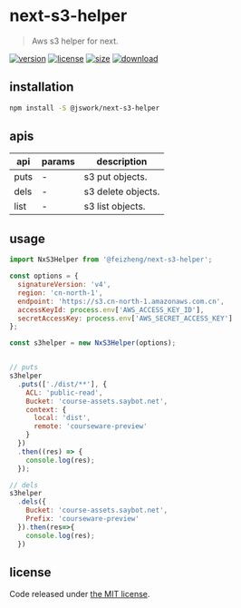 # next-s3-helper
> Aws s3 helper for next.

[![version][version-image]][version-url]
[![license][license-image]][license-url]
[![size][size-image]][size-url]
[![download][download-image]][download-url]

## installation
```bash
npm install -S @jswork/next-s3-helper
```

## apis
| api  | params | description        |
| ---- | ------ | ------------------ |
| puts | -      | s3 put objects.    |
| dels | -      | s3 delete objects. |
| list | -      | s3 list objects.   |

## usage
```js
import NxS3Helper from '@feizheng/next-s3-helper';

const options = {
  signatureVersion: 'v4',
  region: 'cn-north-1',
  endpoint: 'https://s3.cn-north-1.amazonaws.com.cn',
  accessKeyId: process.env['AWS_ACCESS_KEY_ID'],
  secretAccessKey: process.env['AWS_SECRET_ACCESS_KEY']
};

const s3helper = new NxS3Helper(options);


// puts
s3helper
  .puts(['./dist/**'], {
    ACL: 'public-read',
    Bucket: 'course-assets.saybot.net',
    context: {
      local: 'dist',
      remote: 'courseware-preview'
    }
  })
  .then((res) => {
    console.log(res);
  });

// dels
s3helper
  .dels({
    Bucket: 'course-assets.saybot.net',
    Prefix: 'courseware-preview'
  }).then(res=>{
    console.log(res);
  })
```

## license
Code released under [the MIT license](https://github.com/afeiship/next-s3-helper/blob/master/LICENSE.txt).

[version-image]: https://img.shields.io/npm/v/@jswork/next-s3-helper
[version-url]: https://npmjs.org/package/@jswork/next-s3-helper

[license-image]: https://img.shields.io/npm/l/@jswork/next-s3-helper
[license-url]: https://github.com/afeiship/next-s3-helper/blob/master/LICENSE.txt

[size-image]: https://img.shields.io/bundlephobia/minzip/@jswork/next-s3-helper
[size-url]: https://github.com/afeiship/next-s3-helper/blob/master/dist/next-s3-helper.min.js

[download-image]: https://img.shields.io/npm/dm/@jswork/next-s3-helper
[download-url]: https://www.npmjs.com/package/@jswork/next-s3-helper
